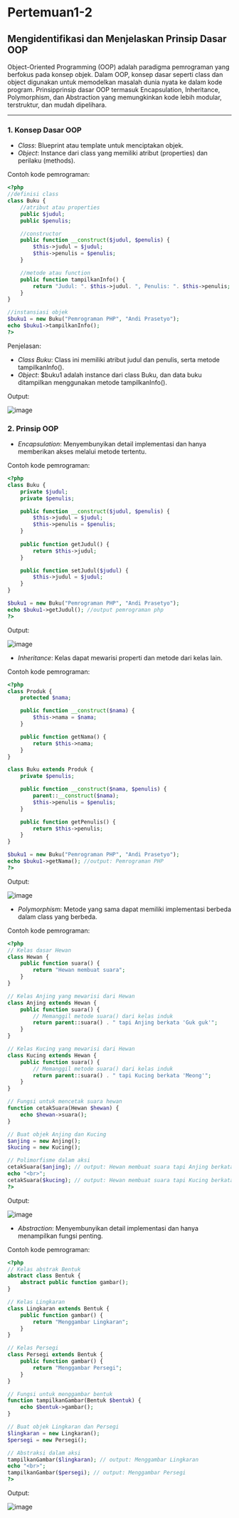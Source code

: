 # Pertemuan1-2

## Mengidentifikasi dan Menjelaskan Prinsip Dasar OOP
Object-Oriented Programming (OOP) adalah paradigma pemrograman yang
berfokus pada konsep objek. Dalam OOP, konsep dasar seperti class dan object
digunakan untuk memodelkan masalah dunia nyata ke dalam kode program. Prinsipprinsip dasar OOP termasuk Encapsulation, Inheritance, Polymorphism, dan
Abstraction yang memungkinkan kode lebih modular, terstruktur, dan mudah
dipelihara.
***
### 1. Konsep Dasar OOP
* *Class*: Blueprint atau template untuk menciptakan objek.
* *Object*: Instance dari class yang memiliki atribut (properties) dan perilaku (methods).

Contoh kode pemrograman:
```php
<?php
//definisi class
class Buku {
    //atribut atau properties
    public $judul;
    public $penulis;

    //constructor
    public function __construct($judul, $penulis) {
        $this->judul = $judul;
        $this->penulis = $penulis;
    }

    //metode atau function
    public function tampilkanInfo() {
        return "Judul: ". $this->judul. ", Penulis: ". $this->penulis;
    }
}

//instansiasi objek
$buku1 = new Buku("Pemrograman PHP", "Andi Prasetyo");
echo $buku1->tampilkanInfo();
?>
```

Penjelasan:
* *Class Buku*: Class ini memiliki atribut judul dan penulis, serta metode tampilkanInfo().
* *Object*: $buku1 adalah instance dari class Buku, dan data buku ditampilkan menggunakan metode tampilkanInfo().

Output: 

![image](https://github.com/user-attachments/assets/8db8c0de-c01e-4252-8f65-aebcb06c8295)

### 2. Prinsip OOP
* *Encapsulation*: Menyembunyikan detail implementasi dan hanya memberikan akses melalui metode tertentu.

Contoh kode pemrograman:
```php
<?php
class Buku {
    private $judul;
    private $penulis;

    public function __construct($judul, $penulis) {
        $this->judul = $judul;
        $this->penulis = $penulis;
    }
    
    public function getJudul() {
        return $this->judul;
    }

    public function setJudul($judul) {
        $this->judul = $judul;
    }
}

$buku1 = new Buku("Pemrograman PHP", "Andi Prasetyo");
echo $buku1->getJudul(); //output pemrograman php
?>
```
Output: 

![image](https://github.com/user-attachments/assets/d0b7c1d6-2fb0-49aa-86d0-371d9f18c59d)

* *Inheritance*: Kelas dapat mewarisi properti dan metode dari kelas lain.

Contoh kode pemrograman:
```php
<?php
class Produk {
    protected $nama;

    public function __construct($nama) {
        $this->nama = $nama;
    }

    public function getNama() {
        return $this->nama;
    }
}    

class Buku extends Produk {
    private $penulis;

    public function __construct($nama, $penulis) {
        parent::__construct($nama);
        $this->penulis = $penulis;
    }

    public function getPenulis() {
        return $this->penulis;
    }
}

$buku1 = new Buku("Pemrograman PHP", "Andi Prasetyo");
echo $buku1->getNama(); //output: Pemrograman PHP
?>
```
Output: 

![image](https://github.com/user-attachments/assets/ff00437d-90e0-4c6b-904c-0dbaf3acf016)

* *Polymorphism*: Metode yang sama dapat memiliki implementasi berbeda dalam class yang berbeda.

Contoh kode pemrograman:
```php
<?php
// Kelas dasar Hewan
class Hewan {
    public function suara() {
        return "Hewan membuat suara";
    }
}

// Kelas Anjing yang mewarisi dari Hewan
class Anjing extends Hewan {
    public function suara() {
        // Memanggil metode suara() dari kelas induk
        return parent::suara() . " tapi Anjing berkata 'Guk guk'";
    }
}

// Kelas Kucing yang mewarisi dari Hewan
class Kucing extends Hewan {
    public function suara() {
        // Memanggil metode suara() dari kelas induk
        return parent::suara() . " tapi Kucing berkata 'Meong'";
    }
}

// Fungsi untuk mencetak suara hewan
function cetakSuara(Hewan $hewan) {
    echo $hewan->suara();
}

// Buat objek Anjing dan Kucing
$anjing = new Anjing();
$kucing = new Kucing();

// Polimorfisme dalam aksi
cetakSuara($anjing); // output: Hewan membuat suara tapi Anjing berkata 'Guk guk'
echo "<br>";
cetakSuara($kucing); // output: Hewan membuat suara tapi Kucing berkata 'Meong'
?>
```
Output:

![image](https://github.com/user-attachments/assets/89f3ce65-ad49-4fd7-829c-3c08547e895e)

* *Abstraction*: Menyembunyikan detail implementasi dan hanya menampilkan fungsi penting.

Contoh kode pemrograman:
```php
<?php
// Kelas abstrak Bentuk
abstract class Bentuk {
    abstract public function gambar();
}

// Kelas Lingkaran
class Lingkaran extends Bentuk {
    public function gambar() {
        return "Menggambar Lingkaran";
    }
}

// Kelas Persegi
class Persegi extends Bentuk {
    public function gambar() {
        return "Menggambar Persegi";
    }
}

// Fungsi untuk menggambar bentuk
function tampilkanGambar(Bentuk $bentuk) {
    echo $bentuk->gambar();
}

// Buat objek Lingkaran dan Persegi
$lingkaran = new Lingkaran();
$persegi = new Persegi();

// Abstraksi dalam aksi
tampilkanGambar($lingkaran); // output: Menggambar Lingkaran
echo "<br>";
tampilkanGambar($persegi); // output: Menggambar Persegi
?>
```
Output:

![image](https://github.com/user-attachments/assets/89a9b870-30e0-4478-a50e-abf0ccfaa613)


